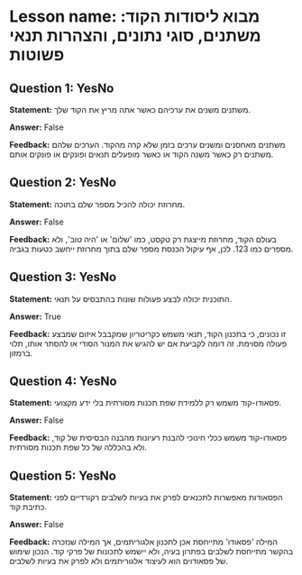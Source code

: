 # Lesson name: מבוא ליסודות הקוד: משתנים, סוגי נתונים, והצהרות תנאי פשוטות

## Question 1: YesNo

**Statement:** משתנים משנים את ערכיהם כאשר אתה מריץ את הקוד שלך.

**Answer:** False

**Feedback:**
משתנים מאחסנים ומשנים ערכים בזמן שלא קרה מהקוד. הערכים שלהם משתנים רק כאשר משנה הקוד או כאשר מופעלים תנאים ופונקים או פונקים אותם.


## Question 2: YesNo

**Statement:** מחרוזת יכולה להכיל מספר שלם בתוכה.

**Answer:** False

**Feedback:**
בעולם הקוד, מחרוזת מייצגת רק טקסט, כמו 'שלום' או 'היה טוב', ולא מספרים כמו 123. לכן, אף עיקול הכנסת מספר שלם בתוך מחרוזת ייחשב כטעות בגביה.


## Question 3: YesNo

**Statement:** התוכנית יכולה לבצע פעולות שונות בהתבסיס על תנאי.

**Answer:** True

**Feedback:**
זו נכונים, כי בתכנון הקוד, תנאי משמש כקריטריון שמקבבל איזום שמבצע פעולה מסוימת. זה דומה לקביעת אם יש להגיש את המנור הסודי או להסתר אותו, תלוי ברמזון.


## Question 4: YesNo

**Statement:** פסאודו-קוד משמש רק ללמידת שפת תכנות מסורתית בלי ידע מקצועי.

**Answer:** False

**Feedback:**
פסאודו-קוד משמש ככלי חינוכי להבנת רעיונות מהבנה הבסיסית של קוד, ולא בהכללה של כל שפת תכנות מסורתית.


## Question 5: YesNo

**Statement:** הפסאודות מאפשרות לתכנאים לפרק את בעיות לשלבים רקורדיים לפני כתיבת קוד.

**Answer:** False

**Feedback:**
המילה 'פסאודו' מתייחסת אכן לתכנון אלגוריתמים, אך המילה שנזכרה בהקשר מתייחסת לשלבים בפתרון בעיה, ולא יישמש לתכונות של פרקי קוד. הנכון שימוש של פסאודוים הוא לעיצוד אלגוריתמים ולא לפרק את בעיות לשלבים.

